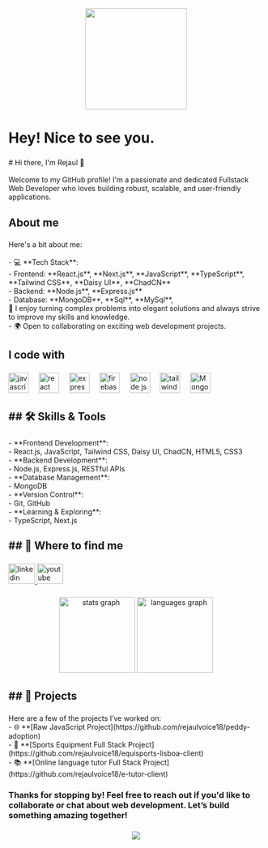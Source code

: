 <div align="center">
  <img height="200"  src="https://i.ibb.co/DHWXHBCg/dashing2.jpg"  />
</div>

###

<h1 align="left">Hey! Nice to see you.</h1>

###

<p align="left"># Hi there, I'm Rejaul 👋<br><br>Welcome to my GitHub profile! I'm a passionate and dedicated Fullstack Web Developer who loves building robust, scalable, and user-friendly applications.</p>

###

<h2 align="left">About me</h2>

###

<p align="left">Here's a bit about me:<br><br>- 💻 **Tech Stack**: <br>  - Frontend: **React.js**, **Next.js**, **JavaScript**, **TypeScript**,  **Tailwind CSS**, **Daisy UI**, **ChadCN**<br>  - Backend: **Node.js**, **Express.js**<br>  - Database: **MongoDB**, **Sql**, **MySql**,<br> 🌟 I enjoy turning complex problems into elegant solutions and always strive to improve my skills and knowledge.<br>- 🌍 Open to collaborating on exciting web development projects.</p>

###

<h2 align="left">I code with</h2>

###

<div align="left">
  <img src="https://cdn.jsdelivr.net/gh/devicons/devicon/icons/javascript/javascript-original.svg" height="40" alt="javascript logo"  />
  <img width="12" />
  <img src="https://cdn.jsdelivr.net/gh/devicons/devicon/icons/react/react-original.svg" height="40" alt="react logo"  />
  <img width="12" />
  <img src="https://cdn.jsdelivr.net/gh/devicons/devicon/icons/express/express-original.svg" height="40" alt="express logo"  />
  <img width="12" />
  <img src="https://cdn.jsdelivr.net/gh/devicons/devicon/icons/firebase/firebase-plain.svg" height="40" alt="firebase logo"  />
  <img width="12" />
  <img src="https://cdn.jsdelivr.net/gh/devicons/devicon/icons/nodejs/nodejs-original.svg" height="40" alt="node js logo"  />
  <img width="12" />
  <img src="https://cdn.jsdelivr.net/gh/devicons/devicon/icons/tailwindcss/tailwindcss-original-wordmark.svg" height="40" alt="tailwindcss logo"  />
  <img width="12" />
  <img src="https://cdn.jsdelivr.net/gh/devicons/devicon/icons/mongodb/mongodb-original.svg" height="40" alt="MongoDB logo"  />
</div>

###

<h2 align="left">## 🛠️ Skills & Tools</h2>

###

<p align="left">- **Frontend Development**:<br>  - React.js, JavaScript, Tailwind CSS, Daisy UI, ChadCN, HTML5, CSS3<br>- **Backend Development**:<br>  - Node.js, Express.js, RESTful APIs<br>- **Database Management**:<br>  - MongoDB<br>- **Version Control**:<br>  - Git, GitHub<br>- **Learning & Exploring**:<br>  - TypeScript, Next.js</p>

###

<h2 align="left">## 🤝 Where to find me</h2>

###

<div align="left">
  <a href="https://www.linkedin.com/in/md-rejaul-karim" target="_blank">
    <img src="https://raw.githubusercontent.com/maurodesouza/profile-readme-generator/master/src/assets/icons/social/linkedin/default.svg" width="52" height="40" alt="linkedin logo"  />
  </a>
  <a href="https://www.youtube.com/@RejaulVoice" target="_blank">
    <img src="https://raw.githubusercontent.com/maurodesouza/profile-readme-generator/master/src/assets/icons/social/youtube/default.svg" width="52" height="40" alt="youtube logo"  />
  </a>
</div>

###

<div align="center">
  <img src="https://github-readme-stats.vercel.app/api?username=rejaulvoice18&hide_title=false&hide_rank=false&show_icons=true&include_all_commits=true&count_private=true&disable_animations=false&theme=dracula&locale=en&hide_border=false&order=1" height="150" alt="stats graph"  />
  <img src="https://github-readme-stats.vercel.app/api/top-langs?username=rejaulvoice18&locale=en&hide_title=false&layout=compact&card_width=320&langs_count=5&theme=dracula&hide_border=false&order=2" height="150" alt="languages graph"  />
</div>

###

<h2 align="left">## 🌟 Projects</h2>

###

<p align="left">Here are a few of the projects I’ve worked on:<br>- 🌐 **[Raw JavaScript Project](https://github.com/rejaulvoice18/peddy-adoption)<br>- 🛒 **[Sports Equipment Full Stack Project](https://github.com/rejaulvoice18/equisports-lisboa-client)<br>- 📚 **[Online language tutor Full Stack Project](https://github.com/rejaulvoice18/e-tutor-client)</p>

###

<h3 align="left">Thanks for stopping by! Feel free to reach out if you'd like to collaborate or chat about web development. Let’s build something amazing together!</h3>

###

<div align="center">
  <img src="https://profile-counter.glitch.me/rejaulvoice18/count.svg?"  />
</div>

###
